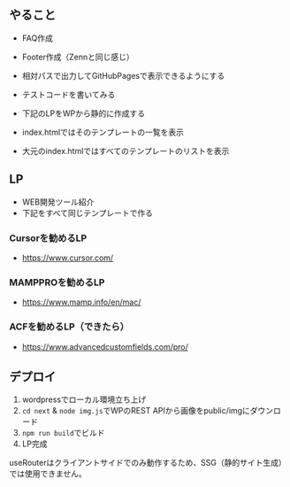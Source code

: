## やること
- FAQ作成
- Footer作成（Zennと同じ感じ）

- 相対パスで出力してGitHubPagesで表示できるようにする
- テストコードを書いてみる
- 下記のLPをWPから静的に作成する
- index.htmlではそのテンプレートの一覧を表示
- 大元のindex.htmlではすべてのテンプレートのリストを表示

## LP
- WEB開発ツール紹介
- 下記をすべて同じテンプレートで作る

### Cursorを勧めるLP
- https://www.cursor.com/

### MAMPPROを勧めるLP
- https://www.mamp.info/en/mac/

### ACFを勧めるLP（できたら）
- https://www.advancedcustomfields.com/pro/

## デプロイ
1. wordpressでローカル環境立ち上げ
1. `cd next` & `node img.js`でWPのREST APIから画像をpublic/imgにダウンロード
1. `npm run build`でビルド
1. LP完成

useRouterはクライアントサイドでのみ動作するため、SSG（静的サイト生成）では使用できません。
